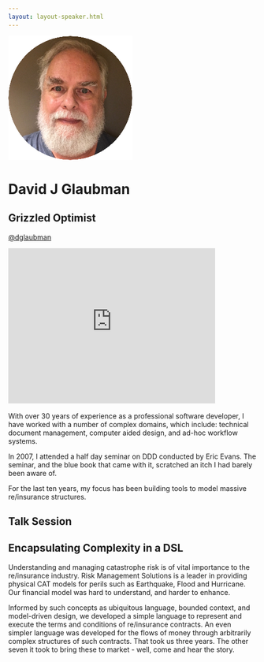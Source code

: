 ```yaml
---
layout: layout-speaker.html
---
```


<div class="container section featured-speaker">
  <div class="row">
    <div class="col-xs-12 col-sm-2 img-container">
      <img class="speaker-page-img" src="../img/speakers/David-J-Glaubman-ON.png">
    </div>
    <div class="col-xs-12 col-sm-10 copy-container">
        <h1 class="speaker-header">David J Glaubman</h1>
        <h2 class="speaker-subtitle">Grizzled Optimist</h2>
        <p class="copy"><a class="speaker-handle" href="https://twitter.com/dglaubman" target="_blank">@dglaubman</a></p>
        <div class="video-responsive">
        <iframe width="420" height="315" src="http://www.youtube.com/embed/woMybx3gRIs" frameborder="0" allowfullscreen></iframe>
      </div>
      <p class="copy"></p>
        <p class="copy">With over 30 years of experience as a professional software developer, I have worked with a number of complex domains, which include: technical document management, computer aided design, and ad-hoc workflow systems.</p>
        <p class="copy">In 2007, I attended a half day seminar on DDD conducted by Eric Evans. The seminar, and the blue book that came with it, scratched an itch I had barely been aware of.</p>
        <p class="copy">For the last ten years, my focus has been building tools to model massive re/insurance structures.</p>
        <h2 class="speaker-subheader">Talk Session</h2>
        <h2 class="speaker-subheader gold">Encapsulating Complexity in a DSL</h2>
        <p class="copy">Understanding and managing catastrophe risk is of vital importance to the re/insurance industry. Risk Management Solutions is a leader in providing physical CAT models for perils such as Earthquake, Flood and Hurricane. Our financial model was hard to understand, and harder to enhance.</p>
        <p class="copy">Informed by such concepts as ubiquitous language, bounded context, and model-driven design, we developed a simple language to represent and execute the terms and conditions of re/insurance contracts. An even simpler language was developed for the flows of money through arbitrarily complex structures of such contracts. That took us three years. The other seven it took to bring these to market - well, come and hear the story.</p>
        <!--<a class="btn" href="https://ti.to/explore-ddd-conference/2017">Buy Tickets</a>-->
    </div>
  </div>
</div>
